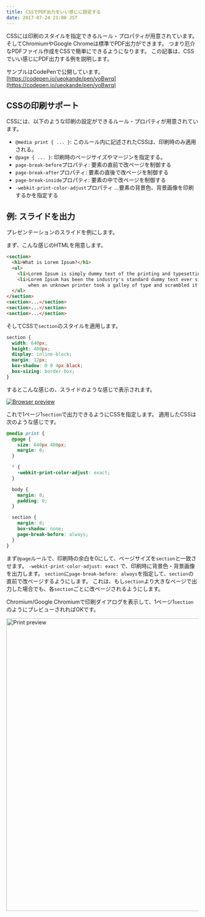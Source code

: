 ```yaml
---
title: CSSでPDF出力をいい感じに設定する
date: 2017-07-24 21:00 JST
---
```


CSSには印刷のスタイルを指定できるルール・プロパティが用意されています。
そしてChromiumやGoogle Chromeは標準でPDF出力ができます。
つまり厄介なPDFファイル作成をCSSで簡単にできるようになります。
この記事は、CSSでいい感じにPDF出力する例を説明します。

サンプルはCodePenで公開しています。  
[https://codepen.io/ueokande/pen/yoBwrq](https://codepen.io/ueokande/pen/yoBwrq)

CSSの印刷サポート
-----------------

CSSには、以下のような印刷の設定ができるルール・プロパティが用意されています。

- `@media print { ... }`: このルール内に記述されたCSSは、印刷時のみ適用される。
- `@page { ... }`: 印刷時のページサイズやマージンを指定する。
- `page-break-before`プロパティ: 要素の直前で改ページを制御する
- `page-break-after`プロパティ: 要素の直後で改ページを制御する
- `page-break-inside`プロパティ: 要素の中で改ページを制御する
- `-webkit-print-color-adjust`プロパティ ...要素の背景色、背景画像を印刷するかを指定する

例: スライドを出力
------------------

プレゼンテーションのスライドを例にします。

まず、こんな感じのHTMLを用意します。


```html
<section>
  <h1>What is Lorem Ipsum?</h1>
  <ul>
    <li>Lorem Ipsum is simply dummy text of the printing and typesetting industry.</li>
    <li>Lorem Ipsum has been the industry's standard dummy text ever since the 1500s,
        when an unknown printer took a galley of type and scrambled it to make a type specimen book.</li>
  </ul>
</section>
<section>...</section>
<section>...</section>
<section>...</section>
```

そしてCSSで`section`のスタイルを適用します。

```css
section {
  width: 640px;
  height: 480px;
  display: inline-block;
  margin: 12px;
  box-shadow: 0 0 4px black;
  box-sizing: border-box;
}
```

するとこんな感じの、スライドのような感じで表示されます。

[<img style='min-width:800px; max-width:100%; height:auto' alt='Browser preview' src='/2017/07/24/browser.png' >](browser.png)

これで1ページ1`section`で出力できるようにCSSを指定します。
適用したCSSは次のような感じです。

```css
@media print {
  @page {
    size: 640px 480px;
    margin: 0;
  }

  * {
    -webkit-print-color-adjust: exact;
  }

  body {
    margin: 0;
    padding: 0;
  }

  section {
    margin: 0;
    box-shadow: none;
    page-break-before: always;
  }
}
```

まず`@page`ルールで、印刷時の余白を0にして、ページサイズを`section`と一致させます。
`-webkit-print-color-adjust: exact` で、印刷時に背景色・背景画像を出力します。
`section`に`page-break-before: always`を指定して、`section`の直前で改ページするようにします。
これは、もし`section`より大きなページで出力した場合でも、各`section`ごとに改ページされるようにします。

Chromium/Google Chromiumで印刷ダイアログを表示して、1ページ1`section`のようにプレビューされればOKです。

[<img style='width:768px; height:auto' alt='Print preview' src='/2017/07/24/print.png' >](print.png)
